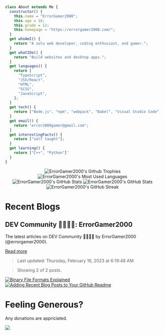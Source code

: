 ```js
class About extends Me {
  constructor() {
    this.name = "ErrorGamer2000";
    this.age = 18;
    this.grade = 12;
    this.homepage = "https://errorgamer2000.com/";
  }
  get whoAmI() {
    return "A solo web developer, coding enthusiast, and gamer.";
  }
  get whatIDo() {
    return "Build websites and desktop apps.";
  }
  get languages() {
    return [
      "TypeScript",
      "JSX/React",
      "HTML",
      "SCSS",
      "JavaScript",
    ];
  }
  get tech() {
    return ["Node.js", "npm", "webpack", "Babel", "Visual Studio Code"];
  }
  get email() {
    return "error2000gamer@gmail.com";
  }
  get interestingFacts() {
    return ["self taught"];
  }
  get learning() {
    return ["C++", "Python"]'
  }
}
```

<p align="center">
  <img src="https://github-profile-trophy.vercel.app/?username=errorgamer2000&margin-w=15&margin-h=15" alt="ErrorGamer2000's Github Trophies" />
  <img src="https://raw.githubusercontent.com/ErrorGamer2000/ErrorGamer2000/master/generated/languages.svg" alt="ErrorGamer2000's Most Used Languages" />
  <img src="https://raw.githubusercontent.com/ErrorGamer2000/ErrorGamer2000/master/generated/overview.svg" alt="ErrorGamer2000's GitHub Stats" />
  <img src="https://github-readme-stats.vercel.app/api?username=errorgamer2000&show_icons=true&locale=en" alt="ErrorGamer2000's GitHub Stats" />
  <img src="http://github-readme-streak-stats.herokuapp.com?user=ErrorGamer2000&ring=2f80ed&fire=2f80ed&currStreakLabel=2f80ed" alt="ErrorGamer2000's GitHub Streak" />
</p>

# Recent Blogs

<!-- blog-post-list:start -->
## DEV Community 👩‍💻👨‍💻\: ErrorGamer2000

The latest articles on DEV Community 👩‍💻👨‍💻 by ErrorGamer2000 \(@errorgamer2000\).

[Read more](https://dev.to/errorgamer2000)
> Last updated: Thursday, February 16, 2023 at 6:19:48 AM

> Showing 2 of 2 posts.

[![Binary File Formats Explained](https://raw.githubusercontent.com/ErrorGamer2000/ErrorGamer2000/master/blog-posts/DEV_Community_👩‍💻👨‍💻__ErrorGamer2000/Binary_File_Formats_Explained.svg)](https://dev.to/errorgamer2000/binary-file-formats-explained-4g6j)
[![Adding Recent Blog Posts to Your GitHub Readme](https://raw.githubusercontent.com/ErrorGamer2000/ErrorGamer2000/master/blog-posts/DEV_Community_👩‍💻👨‍💻__ErrorGamer2000/Adding_Recent_Blog_Posts_to_Your_GitHub_Readme.svg)](https://dev.to/errorgamer2000/adding-recent-blog-posts-to-your-github-readme-4n11)


<!-- blog-post-list:end -->

# Feeling Generous?

Any donations are appriciated.

<a align="center" href="https://www.buymeacoffee.com/errorgamer2000"><img src="https://img.buymeacoffee.com/button-api/?text=Buy me a coffee&emoji=&slug=errorgamer2000&button_colour=FFDD00&font_colour=000000&font_family=Cookie&outline_colour=000000&coffee_colour=ffffff" /></a>
